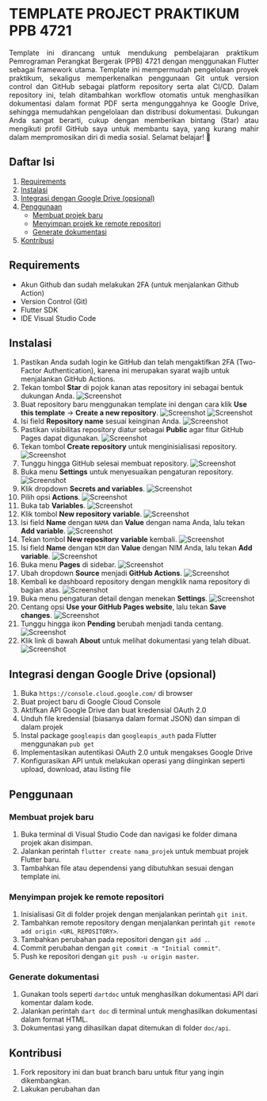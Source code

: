 # TEMPLATE PROJECT PRAKTIKUM PPB 4721
<div align="justify">Template ini dirancang untuk mendukung pembelajaran praktikum Pemrograman Perangkat Bergerak (PPB) 4721 dengan menggunakan Flutter sebagai framework utama. Template ini mempermudah pengelolaan proyek praktikum, sekaligus memperkenalkan penggunaan Git untuk version control dan GitHub sebagai platform repository serta alat CI/CD. Dalam repository ini, telah ditambahkan workflow otomatis untuk menghasilkan dokumentasi dalam format PDF serta mengunggahnya ke Google Drive, sehingga memudahkan pengelolaan dan distribusi dokumentasi. Dukungan Anda sangat berarti, cukup dengan memberikan bintang (Star) atau mengikuti profil GitHub saya untuk membantu saya, yang kurang mahir dalam mempromosikan diri di media sosial. Selamat belajar! 🎉</div>


## Daftar Isi
1. [Requirements](#requirements)
2. [Instalasi](#instalasi)
3. [Integrasi dengan Google Drive (opsional)](#integrasi-dengan-google-drive-opsional)
4. [Penggunaan](#penggunaan)
   - [Membuat projek baru](#membuat-projek-baru)
   - [Menyimpan projek ke remote repositori](#menyimpan-projek-ke-remote-repositori)
   - [Generate dokumentasi](#generate-dokumentasi)
5. [Kontribusi](#kontribusi)

## Requirements
- Akun Github dan sudah melakukan 2FA (untuk menjalankan Github Action)
- Version Control (Git)
- Flutter SDK
- IDE Visual Studio Code

## Instalasi
1. Pastikan Anda sudah login ke GitHub dan telah mengaktifkan 2FA (Two-Factor Authentication), karena ini merupakan syarat wajib untuk menjalankan GitHub Actions.
2. Tekan tombol **Star** di pojok kanan atas repository ini sebagai bentuk dukungan Anda.
   ![Screenshot](https://github.com/user-attachments/assets/692b1574-7861-4d53-beee-0a5b15b96c1b)
3. Buat repository baru menggunakan template ini dengan cara klik **Use this template** -> **Create a new repository**.
   ![Screenshot](https://github.com/user-attachments/assets/d4f79066-475a-4e3f-a0fd-752d95070e67)
   ![Screenshot](https://github.com/user-attachments/assets/fa03d6aa-db0b-4a93-a732-184c1769c82d)
4. Isi field **Repository name** sesuai keinginan Anda.
   ![Screenshot](https://github.com/user-attachments/assets/1ba54b50-2cc3-4b9c-9eba-54cf0d36cf94)
5. Pastikan visibilitas repository diatur sebagai **Public** agar fitur GitHub Pages dapat digunakan.
   ![Screenshot](https://github.com/user-attachments/assets/6049a0e8-4dbf-4c82-a2c3-7ad413e7bd99)
6. Tekan tombol **Create repository** untuk menginisialisasi repository.
   ![Screenshot](https://github.com/user-attachments/assets/e6c55edd-a0c2-4f65-91b1-e7b9dbdca334)
7. Tunggu hingga GitHub selesai membuat repository.
   ![Screenshot](https://github.com/user-attachments/assets/0dd2efdc-e72d-4b1c-a136-bf686e37422d)
8. Buka menu **Settings** untuk menyesuaikan pengaturan repository.
   ![Screenshot](https://github.com/user-attachments/assets/dd616b09-2701-49d4-83f4-2c51fa50c704)
9. Klik dropdown **Secrets and variables**.
   ![Screenshot](https://github.com/user-attachments/assets/6b5692b5-7f50-4fb5-a3e5-714b3818b8ae)
10. Pilih opsi **Actions**.
    ![Screenshot](https://github.com/user-attachments/assets/4ad8c8a1-a309-4559-ab4c-cfc45d8fb805)
11. Buka tab **Variables**.
    ![Screenshot](https://github.com/user-attachments/assets/8e27d28b-79af-44c8-8706-cff9be08e699)
12. Klik tombol **New repository variable**.
    ![Screenshot](https://github.com/user-attachments/assets/1079616d-e411-4281-bacb-72e47510d6ca)
13. Isi field **Name** dengan `NAMA` dan **Value** dengan nama Anda, lalu tekan **Add variable**.
    ![Screenshot](https://github.com/user-attachments/assets/9ad13a0a-b78b-46d9-940c-2c42d02418a0)
14. Tekan tombol **New repository variable** kembali.
    ![Screenshot](https://github.com/user-attachments/assets/0ba47f6b-abd1-4d91-8d7a-4d7d23d7d778)
15. Isi field **Name** dengan `NIM` dan **Value** dengan NIM Anda, lalu tekan **Add variable**.
    ![Screenshot](https://github.com/user-attachments/assets/4e4620f9-a774-4b60-b436-58e344afd9aa)
16. Buka menu **Pages** di sidebar.
    ![Screenshot](https://github.com/user-attachments/assets/13cb89cf-397d-49b4-b615-0432d9875b72)
17. Ubah dropdown **Source** menjadi **GitHub Actions**.
    ![Screenshot](https://github.com/user-attachments/assets/b7e4a920-f2bf-417c-ab54-b0b4dbf42077)
18. Kembali ke dashboard repository dengan mengklik nama repository di bagian atas.
    ![Screenshot](https://github.com/user-attachments/assets/91226ff5-ef0b-4a23-8d08-562240aba7a5)
19. Buka menu pengaturan detail dengan menekan **Settings**.
    ![Screenshot](https://github.com/user-attachments/assets/412f676c-8a60-44a6-ba9d-1bf2f4be8a41)
20. Centang opsi **Use your GitHub Pages website**, lalu tekan **Save changes**.
    ![Screenshot](https://github.com/user-attachments/assets/be2fa88d-9a8b-4b8f-8f4c-f40cedbdbdaa)
21. Tunggu hingga ikon **Pending** berubah menjadi tanda centang.
    ![Screenshot](https://github.com/user-attachments/assets/42256965-8ae5-4e87-b533-b58b61dc3057)
22. Klik link di bawah **About** untuk melihat dokumentasi yang telah dibuat.
    ![Screenshot](https://github.com/user-attachments/assets/794c0e70-8415-433b-9083-50acf9698fb6)
## Integrasi dengan Google Drive (opsional)
1. Buka `https://console.cloud.google.com/` di browser
2. Buat project baru di Google Cloud Console
3. Aktifkan API Google Drive dan buat kredensial OAuth 2.0
4. Unduh file kredensial (biasanya dalam format JSON) dan simpan di dalam projek
5. Instal package `googleapis` dan `googleapis_auth` pada Flutter menggunakan `pub get`
6. Implementasikan autentikasi OAuth 2.0 untuk mengakses Google Drive
7. Konfigurasikan API untuk melakukan operasi yang diinginkan seperti upload, download, atau listing file

## Penggunaan

### Membuat projek baru
1. Buka terminal di Visual Studio Code dan navigasi ke folder dimana projek akan disimpan.
2. Jalankan perintah `flutter create nama_projek` untuk membuat projek Flutter baru.
3. Tambahkan file atau dependensi yang dibutuhkan sesuai dengan template ini.

### Menyimpan projek ke remote repositori
1. Inisialisasi Git di folder projek dengan menjalankan perintah `git init`.
2. Tambahkan remote repository dengan menjalankan perintah `git remote add origin <URL_REPOSITORY>`.
3. Tambahkan perubahan pada repositori dengan `git add .`.
4. Commit perubahan dengan `git commit -m "Initial commit"`.
5. Push ke repositori dengan `git push -u origin master`.

### Generate dokumentasi
1. Gunakan tools seperti `dartdoc` untuk menghasilkan dokumentasi API dari komentar dalam kode.
2. Jalankan perintah `dart doc` di terminal untuk menghasilkan dokumentasi dalam format HTML.
3. Dokumentasi yang dihasilkan dapat ditemukan di folder `doc/api`.

## Kontribusi
1. Fork repository ini dan buat branch baru untuk fitur yang ingin dikembangkan.
2. Lakukan perubahan dan
